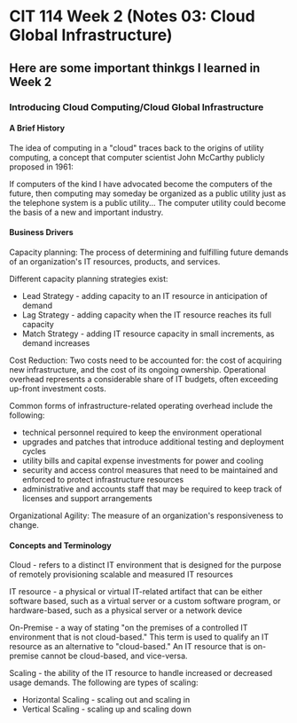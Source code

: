 # CIT 114 Week 2 (Notes 03: Cloud Global Infrastructure)
## Here are some important thinkgs I learned in Week 2
### Introducing Cloud Computing/Cloud Global Infrastructure

#### A Brief History
The idea of computing in a "cloud" traces back to the origins of utility computing, a concept that computer scientist John McCarthy publicly proposed in 1961:

If computers of the kind I have advocated become the computers of the future, then computing may someday be organized as a public utility just as the telephone
system is a public utility... The computer utility could become the basis of a new and important industry.

#### Business Drivers
Capacity planning:
The process of determining and fulfilling future demands of an organization's IT resources, products, and services.

Different capacity planning strategies exist:
  * Lead Strategy - adding capacity to an IT resource in anticipation of demand
  * Lag Strategy - adding capacity when the IT resource reaches its full capacity
  * Match Strategy - adding IT resource capacity in small increments, as demand increases

Cost Reduction:
Two costs need to be accounted for: the cost of acquiring new infrastructure, and the cost of its ongoing ownership. Operational overhead represents a considerable share of IT budgets, often exceeding up-front investment costs.

Common forms of infrastructure-related operating overhead include the following:
  * technical personnel required to keep the environment operational
  * upgrades and patches that introduce additional testing and deployment cycles
  * utility bills and capital expense investments for power and cooling
  * security and access control measures that need to be maintained and enforced to protect infrastructure resources
  * administrative and accounts staff that may be required to keep track of licenses and support arrangements

Organizational Agility:
The measure of an organization's responsiveness to change.

#### Concepts and Terminology
Cloud - refers to a distinct IT environment that is designed for the purpose of remotely provisioning scalable and measured IT resources

IT resource - a physical or virtual IT-related artifact that can be either software based, such as a virtual server or a custom software program, or hardware-based, such as a physical server or a network device

On-Premise - a way of stating "on the premises of a controlled IT environment that is not cloud-based." This term is used to qualify an IT resource as an alternative to "cloud-based." An IT resource that is on-premise cannot be cloud-based, and vice-versa.

Scaling - the ability of the IT resource to handle increased or decreased usage demands.
The following are types of scaling:
  * Horizontal Scaling - scaling out and scaling in
  * Vertical Scaling - scaling up and scaling down





